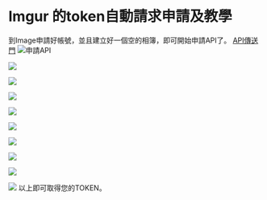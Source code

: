# Imgur 的token自動請求申請及教學
到Image申請好帳號，並且建立好一個空的相簿，即可開始申請API了。
[API傳送門](https://api.imgur.com/ "API傳送門")
![](https://i.imgur.com/nzIfbTF.png "申請API")

![](https://imgur.com/6uwu6nH.png)

![](https://imgur.com/eLBdgcj.png)

![](https://imgur.com/O5cfSpw.png)

![](https://imgur.com/0y228FD.png)

![](https://imgur.com/LZWKGYj.png)

![](https://imgur.com/gLG3KpJ.png)

![](https://imgur.com/U4cYlaL.png)

![](https://imgur.com/Dj7wXCj.png)

![](https://imgur.com/av8Q6Xv.png)
以上即可取得您的TOKEN。

